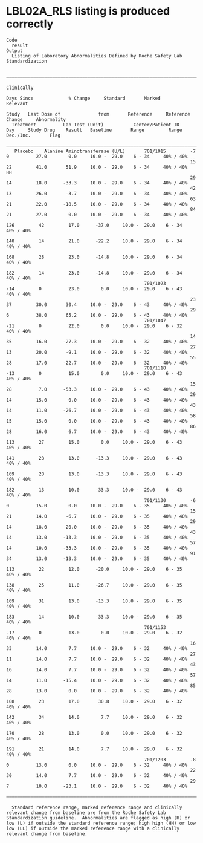 # LBL02A_RLS listing is produced correctly

    Code
      result
    Output
      Listing of Laboratory Abnormalities Defined by Roche Safety Lab Standardization
      
      ————————————————————————————————————————————————————————————————————————————————————————————————————————————————————————————————————————————————————————————————
                                                                                                                                              Clinically              
                                                                                Days Since             % Change     Standard       Marked      Relevant               
                                                                       Study   Last Dose of              from       Reference     Reference     Change     Abnormality
      Treatment          Lab Test (Unit)           Center/Patient ID    Day     Study Drug    Result   Baseline       Range         Range     Dec./Inc.       Flag    
      ————————————————————————————————————————————————————————————————————————————————————————————————————————————————————————————————————————————————————————————————
       Placebo    Alanine Aminotransferase (U/L)       701/1015         -7          0          27.0        0.0     10.0 -  29.0    6 - 34     40% / 40%               
                                                                        15          22         41.0       51.9     10.0 -  29.0    6 - 34     40% / 40%        HH     
                                                                        29          14         18.0      -33.3     10.0 -  29.0    6 - 34     40% / 40%               
                                                                        42          13         26.0       -3.7     10.0 -  29.0    6 - 34     40% / 40%               
                                                                        63          21         22.0      -18.5     10.0 -  29.0    6 - 34     40% / 40%               
                                                                        84          21         27.0        0.0     10.0 -  29.0    6 - 34     40% / 40%               
                                                                        126         42         17.0      -37.0     10.0 -  29.0    6 - 34     40% / 40%               
                                                                        140         14         21.0      -22.2     10.0 -  29.0    6 - 34     40% / 40%               
                                                                        168         28         23.0      -14.8     10.0 -  29.0    6 - 34     40% / 40%               
                                                                        182         14         23.0      -14.8     10.0 -  29.0    6 - 34     40% / 40%               
                                                       701/1023         -14         0          23.0        0.0     10.0 -  29.0    6 - 43     40% / 40%               
                                                                        23          37         30.0       30.4     10.0 -  29.0    6 - 43     40% / 40%               
                                                                        29          6          38.0       65.2     10.0 -  29.0    6 - 43     40% / 40%               
                                                       701/1047         -21         0          22.0        0.0     10.0 -  29.0    6 - 32     40% / 40%               
                                                                        14          35         16.0      -27.3     10.0 -  29.0    6 - 32     40% / 40%               
                                                                        27          13         20.0       -9.1     10.0 -  29.0    6 - 32     40% / 40%               
                                                                        55          28         17.0      -22.7     10.0 -  29.0    6 - 32     40% / 40%               
                                                       701/1118         -13         0          15.0        0.0     10.0 -  29.0    6 - 43     40% / 40%               
                                                                        15          28          7.0      -53.3     10.0 -  29.0    6 - 43     40% / 40%               
                                                                        29          14         15.0        0.0     10.0 -  29.0    6 - 43     40% / 40%               
                                                                        43          14         11.0      -26.7     10.0 -  29.0    6 - 43     40% / 40%               
                                                                        58          15         15.0        0.0     10.0 -  29.0    6 - 43     40% / 40%               
                                                                        86          28         16.0        6.7     10.0 -  29.0    6 - 43     40% / 40%               
                                                                        113         27         15.0        0.0     10.0 -  29.0    6 - 43     40% / 40%               
                                                                        141         28         13.0      -13.3     10.0 -  29.0    6 - 43     40% / 40%               
                                                                        169         28         13.0      -13.3     10.0 -  29.0    6 - 43     40% / 40%               
                                                                        182         13         10.0      -33.3     10.0 -  29.0    6 - 43     40% / 40%               
                                                       701/1130         -6          0          15.0        0.0     10.0 -  29.0    6 - 35     40% / 40%               
                                                                        15          21         14.0       -6.7     10.0 -  29.0    6 - 35     40% / 40%               
                                                                        29          14         18.0       20.0     10.0 -  29.0    6 - 35     40% / 40%               
                                                                        43          14         13.0      -13.3     10.0 -  29.0    6 - 35     40% / 40%               
                                                                        57          14         10.0      -33.3     10.0 -  29.0    6 - 35     40% / 40%               
                                                                        91          34         13.0      -13.3     10.0 -  29.0    6 - 35     40% / 40%               
                                                                        113         22         12.0      -20.0     10.0 -  29.0    6 - 35     40% / 40%               
                                                                        138         25         11.0      -26.7     10.0 -  29.0    6 - 35     40% / 40%               
                                                                        169         31         13.0      -13.3     10.0 -  29.0    6 - 35     40% / 40%               
                                                                        183         14         10.0      -33.3     10.0 -  29.0    6 - 35     40% / 40%               
                                                       701/1153         -17         0          13.0        0.0     10.0 -  29.0    6 - 32     40% / 40%               
                                                                        16          33         14.0        7.7     10.0 -  29.0    6 - 32     40% / 40%               
                                                                        27          11         14.0        7.7     10.0 -  29.0    6 - 32     40% / 40%               
                                                                        43          16         14.0        7.7     10.0 -  29.0    6 - 32     40% / 40%               
                                                                        57          14         11.0      -15.4     10.0 -  29.0    6 - 32     40% / 40%               
                                                                        85          28         13.0        0.0     10.0 -  29.0    6 - 32     40% / 40%               
                                                                        108         23         17.0       30.8     10.0 -  29.0    6 - 32     40% / 40%               
                                                                        142         34         14.0        7.7     10.0 -  29.0    6 - 32     40% / 40%               
                                                                        170         28         13.0        0.0     10.0 -  29.0    6 - 32     40% / 40%               
                                                                        191         21         14.0        7.7     10.0 -  29.0    6 - 32     40% / 40%               
                                                       701/1203         -8          0          13.0        0.0     10.0 -  29.0    6 - 32     40% / 40%               
                                                                        22          30         14.0        7.7     10.0 -  29.0    6 - 32     40% / 40%               
                                                                        29          7          10.0      -23.1     10.0 -  29.0    6 - 32     40% / 40%               
      ————————————————————————————————————————————————————————————————————————————————————————————————————————————————————————————————————————————————————————————————
      
      Standard reference range, marked reference range and clinically relevant change from baseline are from the Roche Safety Lab Standardization guideline.  Abnormalities are flagged as high (H) or low (L) if outside the standard reference range; high high (HH) or low low (LL) if outside the marked reference range with a clinically relevant change from baseline.


